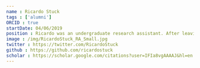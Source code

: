 ```yaml
---
name : Ricardo Stuck
tags : ['alumni']
ORCID : true
startDate: 04/06/2019
position : Ricardo was an undergraduate research assistant. After leaving the lab Ricardo started Graduate School.
image : /img/RicardoStuck_RA_Small.jpg
twitter : https://twitter.com/RicardoStuck
github : https://github.com/ricardostuck
scholar : https://scholar.google.com/citations?user=IFIa8vgAAAAJ&hl=en
---
```

